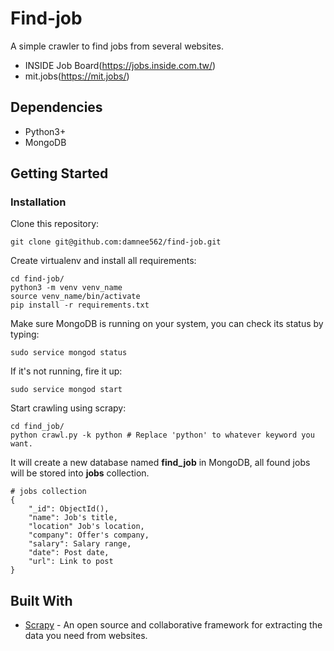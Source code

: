 # Find-job
A simple crawler to find jobs from several websites.
* INSIDE Job Board(https://jobs.inside.com.tw/)
* mit.jobs(https://mit.jobs/)

## Dependencies
* Python3+
* MongoDB

## Getting Started
### Installation
Clone this repository:

    git clone git@github.com:damnee562/find-job.git

Create virtualenv and install all requirements:

    cd find-job/
    python3 -m venv venv_name
    source venv_name/bin/activate
    pip install -r requirements.txt

Make sure MongoDB is running on your system, you can check its status by typing:

    sudo service mongod status

If it's not running, fire it up:

    sudo service mongod start

Start crawling using scrapy:

    cd find_job/
    python crawl.py -k python # Replace 'python' to whatever keyword you want.

It will create a new database named **find_job** in MongoDB, all found jobs will be stored into **jobs** collection.

    # jobs collection
    {
        "_id": ObjectId(),
        "name": Job's title,
        "location" Job's location,
        "company": Offer's company,
        "salary": Salary range,
        "date": Post date,
        "url": Link to post
    }

## Built With
* [Scrapy](https://scrapy.org/) - An open source and collaborative framework for extracting the data you need from websites.
